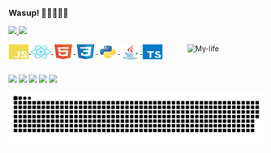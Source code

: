 ### Wasup! 👨🏽‍💻🐱‍💻
<div>
  <a href="https://github.com/Camilo-neck">
  <img height="180em" src="https://github-readme-stats.vercel.app/api?username=Camilo-neck&show_icons=true&theme=gruvbox&include_all_commits=true&count_private=true&&title_color=\"#FF0000\""/>
  <img height="180em" src="https://github-readme-stats.vercel.app/api/top-langs/?username=Camilo-neck&layout=compact&langs_count=7&theme=onedark"/>
</div>
<div style="display: inline_block"><br>
  <img align="center" alt="Rafa-Js" height="30" width="40" src="https://raw.githubusercontent.com/devicons/devicon/master/icons/javascript/javascript-plain.svg">
  <img align="center" alt="Rafa-React" height="30" width="40" src="https://raw.githubusercontent.com/devicons/devicon/master/icons/react/react-original.svg">
  <img align="center" alt="Rafa-HTML" height="30" width="40" src="https://raw.githubusercontent.com/devicons/devicon/master/icons/html5/html5-original.svg">
  <img align="center" alt="Rafa-CSS" height="30" width="40" src="https://raw.githubusercontent.com/devicons/devicon/master/icons/css3/css3-original.svg">
  <img align="center" alt="Rafa-Python" height="30" width="40" src="https://raw.githubusercontent.com/devicons/devicon/master/icons/python/python-original.svg">
  <img align="center" alt="Rafa-Csharp" height="30" width="40" src="https://raw.githubusercontent.com/devicons/devicon/master/icons/java/java-original.svg">
  <img align="center" alt="Rafa-Csharp" height="30" width="40" src="https://raw.githubusercontent.com/devicons/devicon/master/icons/typescript/typescript-original.svg">
  <img width=30% height=30% align="right" alt="My-life" src="https://media.giphy.com/media/Ah3zHH7hvsSB2/giphy.gif">
</div>
 
   ##
 
<div> 
  <a href="https://www.linkedin.com/in/camilo-andres-a833a51b2/" target="_blank"><img src="https://img.shields.io/badge/-LinkedIn-%230077B5?style=for-the-badge&logo=linkedin&logoColor=white" target="_blank"></a> 
  <a href="#"><img src="https://img.shields.io/badge/Made%20with-VSCode-1f425f.svg" target="_blank"></a>
  <a href="#"><img src="https://img.shields.io/badge/Python-3776AB?style=for-the-badge&logo=python&logoColor=white" target="_blank"></a>
  <a href="#"><img src="https://img.shields.io/badge/Windows-0078D6?style=for-the-badge&logo=windows&logoColor=white" target="_blank"></a>
  <a href="#"><img src="https://img.shields.io/badge/Arch_Linux-1793D1?style=for-the-badge&logo=arch-linux&logoColor=white" target="_blank"></a>
 
  ![Snake animation](https://github.com/Camilo-neck/Camilo-neck/blob/output/github-contribution-grid-snake.svg)
 
</div>
<!--
**Camilo-neck/Camilo-neck** is a ✨ _special_ ✨ repository because its `README.md` (this file) appears on your GitHub profile.

Here are some ideas to get you started:

- 🔭 I’m currently working on ...
- 🌱 I’m currently learning ...
- 👯 I’m looking to collaborate on ...
- 🤔 I’m looking for help with ...
- 💬 Ask me about ...
- 📫 How to reach me: ...
- 😄 Pronouns: ...
- ⚡ Fun fact: ...
-->
